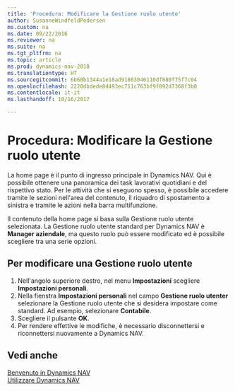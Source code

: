 ```yaml
---
title: 'Procedura: Modificare la Gestione ruolo utente'
author: SusanneWindfeldPedersen
ms.custom: na
ms.date: 09/22/2016
ms.reviewer: na
ms.suite: na
ms.tgt_pltfrm: na
ms.topic: article
ms.prod: dynamics-nav-2018
ms.translationtype: HT
ms.sourcegitcommit: 6b60b1344a1e18ad91863046110df880f75f7c04
ms.openlocfilehash: 2220dbdede8d493ec711c763bf9f092d7368f3b0
ms.contentlocale: it-it
ms.lasthandoff: 10/16/2017

---
```


# <a name="how-to-change-the-role-center"></a>Procedura: Modificare la Gestione ruolo utente
La home page è il punto di ingresso principale in Dynamics NAV. Qui è possibile ottenere una panoramica dei task lavorativi quotidiani e del rispettivo stato. Per le attività che si eseguono spesso, è possibile accedere tramite le sezioni nell'area del contenuto, il riquadro di spostamento a sinistra e tramite le azioni nella barra multifunzione.

Il contenuto della home page si basa sulla Gestione ruolo utente selezionata. La Gestione ruolo utente standard per Dynamics NAV è **Manager aziendale**, ma questo ruolo può essere modificato ed è possibile scegliere tra una serie opzioni.

## <a name="to-change-role-center"></a>Per modificare una Gestione ruolo utente
1. Nell'angolo superiore destro, nel menu **Impostazioni** scegliere **Impostazioni personali**.
2. Nella fienstra **Impostazioni personali** nel campo **Gestione ruolo utenter** selezionare la Gestione ruolo utente che si desidera impostare come standard. Ad esempio, selezionare **Contabile**.
3. Scegliere il pulsante **OK**.
4. Per rendere effettive le modifiche, è necessario disconnettersi e riconnettersi nuovamente a Dynamics NAV.

## <a name="see-also"></a>Vedi anche
[Benvenuto in Dynamics NAV](across-get-started.md)  
[Utilizzare Dynamics NAV](ui-work-product.md)  

